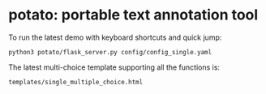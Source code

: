 # potato: portable text annotation tool

To run the latest demo with keyboard shortcuts and quick jump:

    python3 potato/flask_server.py config/config_single.yaml 
    
The latest multi-choice template supporting all the functions is:
    
    templates/single_multiple_choice.html
